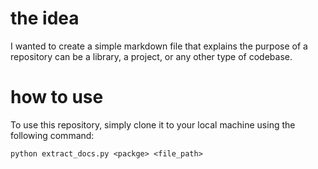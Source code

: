 # the idea
I wanted to create a simple markdown file that explains the purpose of a repository can be a library, a project, or any other type of codebase. 

# how to use

To use this repository, simply clone it to your local machine using the following command:

```commandline
python extract_docs.py <packge> <file_path>
```